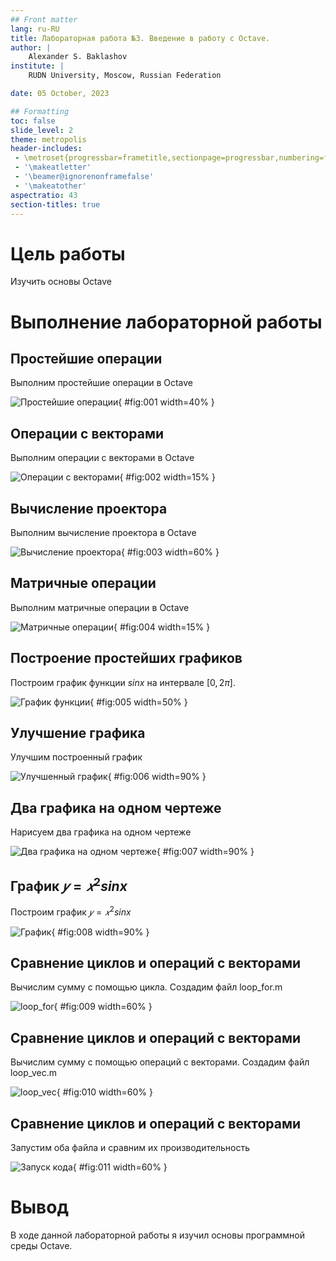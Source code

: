 ```yaml
---
## Front matter
lang: ru-RU
title: Лабораторная работа №3. Введение в работу с Octave.
author: |
	Alexander S. Baklashov
institute: |
	RUDN University, Moscow, Russian Federation

date: 05 October, 2023

## Formatting
toc: false
slide_level: 2
theme: metropolis
header-includes: 
 - \metroset{progressbar=frametitle,sectionpage=progressbar,numbering=fraction}
 - '\makeatletter'
 - '\beamer@ignorenonframefalse'
 - '\makeatother'
aspectratio: 43
section-titles: true
---
```


# Цель работы

Изучить основы Octave

# Выполнение лабораторной работы

## Простейшие операции

Выполним простейшие операции в Octave

![Простейшие операции](image/1.png){ #fig:001 width=40% }

## Операции с векторами

Выполним операции с векторами в Octave

![Операции с векторами](image/2.png){ #fig:002 width=15% }

## Вычисление проектора

Выполним вычисление проектора в Octave

![Вычисление проектора](image/3.png){ #fig:003 width=60% }

## Матричные операции

Выполним матричные операции в Octave

![Матричные операции](image/4.png){ #fig:004 width=15% }

## Построение простейших графиков

Построим график функции $sinx$ на интервале $[0, 2π]$.

![График функции](image/5.png){ #fig:005 width=50% }

## Улучшение графика

Улучшим построенный график

![Улучшенный график](image/6.png){ #fig:006 width=90% }

## Два графика на одном чертеже

Нарисуем два графика на одном чертеже

![Два графика на одном чертеже](image/7.png){ #fig:007 width=90% }

## График $𝑦 = 𝑥^2 sinx$

Построим график $𝑦 = 𝑥^2 sinx$ 

![График](image/8.png){ #fig:008 width=90% }

## Сравнение циклов и операций с векторами

Вычислим сумму с помощью цикла. Создадим файл loop_for.m

![loop_for](image/9.png){ #fig:009 width=60% }

## Сравнение циклов и операций с векторами

Вычислим сумму с помощью операций с векторами. Создадим файл loop_vec.m 

![loop_vec](image/10.png){ #fig:010 width=60% }

## Сравнение циклов и операций с векторами

Запустим оба файла и сравним их производительность

![Запуск кода](image/11.png){ #fig:011 width=60% }

# Вывод

В ходе данной лабораторной работы я изучил основы программной среды Octave.